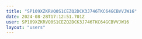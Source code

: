 ```yaml
---
title: "SP109XZKRVQ0S1CEZQ2DCK3J746TKC64GCBVVJW16"
date: 2024-08-28T17:12:51.701Z
user: SP109XZKRVQ0S1CEZQ2DCK3J746TKC64GCBVVJW16
layout: "users"
---
```

    